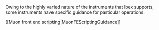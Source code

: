 Owing to the highly varied nature of the instruments that Ibex supports, some instruments have specific guidance for particular operations.

[[Muon front end scripting|MuonFEScriptingGuidance]]